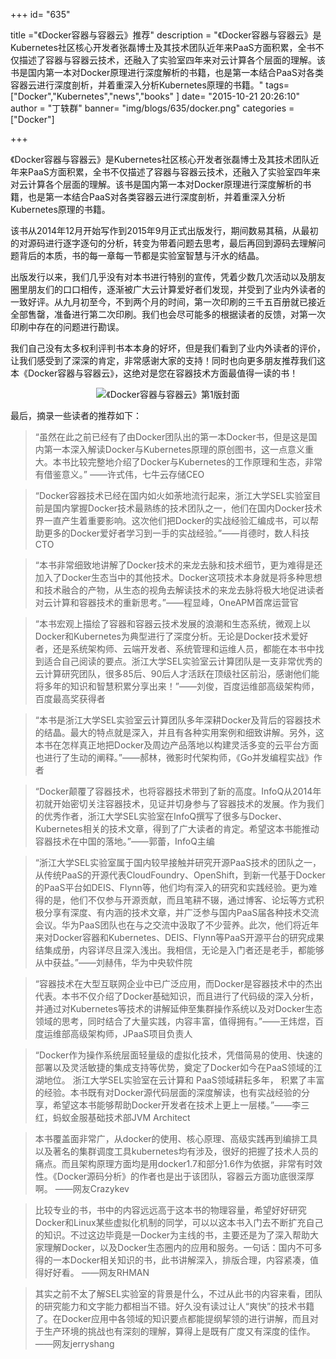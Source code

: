 +++
id= "635"

title ="《Docker容器与容器云》推荐"
description = "《Docker容器与容器云》是Kubernetes社区核心开发者张磊博士及其技术团队近年来PaaS方面积累，全书不仅描述了容器与容器云技术，还融入了实验室四年来对云计算各个层面的理解。该书是国内第一本对Docker原理进行深度解析的书籍，也是第一本结合PaaS对各类容器云进行深度剖析，并着重深入分析Kubernetes原理的书籍。"
tags= ["Docker","Kubernetes","news","books" ]
date= "2015-10-21 20:26:10"
author = "丁轶群"
banner= "img/blogs/635/docker.png"
categories = ["Docker"]

+++

《Docker容器与容器云》是Kubernetes社区核心开发者张磊博士及其技术团队近年来PaaS方面积累，全书不仅描述了容器与容器云技术，还融入了实验室四年来对云计算各个层面的理解。该书是国内第一本对Docker原理进行深度解析的书籍，也是第一本结合PaaS对各类容器云进行深度剖析，并着重深入分析Kubernetes原理的书籍。

<!--more-->

该书从2014年12月开始写作到2015年9月正式出版发行，期间数易其稿，从最初的对源码进行逐字逐句的分析，转变为带着问题去思考，最后再回到源码去理解问题背后的本质，书的每一章每一节都是实验室智慧与汗水的结晶。 

出版发行以来，我们几乎没有对本书进行特别的宣传，凭着少数几次活动以及朋友圈里朋友们的口口相传，逐渐被广大云计算爱好者们发现，并受到了业内外读者的一致好评。从九月初至今，不到两个月的时间，第一次印刷的三千五百册就已接近全部售罄，准备进行第二次印刷。我们也会尽可能多的根据读者的反馈，对第一次印刷中存在的问题进行勘误。 

我们自己没有太多权利评判书本本身的好坏，但是我们看到了业内外读者的评价，让我们感受到了深深的肯定，非常感谢大家的支持！同时也向更多朋友推荐我们这本《Docker容器与容器云》，这绝对是您在容器技术方面最值得一读的书！ 

<center>
<img src="https://res.cloudinary.com/rachel725/image/upload/v1605616367/sel/docker1_tcyqiq.jpg" alt="《Docker容器与容器云》第1版封面" style="zoom:100%;" />
</center>

最后，摘录一些读者的推荐如下：

> “虽然在此之前已经有了由Docker团队出的第一本Docker书，但是这是国内第一本深入解读Docker与Kubernetes原理的原创图书，这一点意义重大。本书比较完整地介绍了Docker与Kubernetes的工作原理和生态，非常有借鉴意义。” ——许式伟，七牛云存储CEO

> “Docker容器技术已经在国内如火如荼地流行起来，浙江大学SEL实验室目前是国内掌握Docker技术最熟练的技术团队之一，他们在国内Docker技术界一直产生着重要影响。这次他们把Docker的实战经验汇编成书，可以帮助更多的Docker爱好者学习到一手的实战经验。”——肖德时，数人科技CTO

> “本书非常细致地讲解了Docker技术的来龙去脉和技术细节，更为难得是还加入了Docker生态当中的其他技术。Docker这项技术本身就是将多种思想和技术融合的产物，从生态的视角去解读技术的来龙去脉将极大地促进读者对云计算和容器技术的重新思考。”——程显峰，OneAPM首席运营官

> “本书宏观上描绘了容器和容器云技术发展的浪潮和生态系统，微观上以Docker和Kubernetes为典型进行了深度分析。无论是Docker技术爱好者，还是系统架构师、云端开发者、系统管理和运维人员，都能在本书中找到适合自己阅读的要点。浙江大学SEL实验室云计算团队是一支非常优秀的云计算研究团队，很多85后、90后人才活跃在顶级社区前沿，感谢他们能将多年的知识和智慧积累分享出来！”——刘俊，百度运维部高级架构师，百度最高奖获得者

> “本书是浙江大学SEL实验室云计算团队多年深耕Docker及背后的容器技术的结晶。最大的特点就是深入，并且有各种实用案例和细致讲解。另外，这本书在怎样真正地把Docker及周边产品落地以构建灵活多变的云平台方面也进行了生动的阐释。”——郝林，微影时代架构师，《Go并发编程实战》作者

> “Docker颠覆了容器技术，也将容器技术带到了新的高度。InfoQ从2014年初就开始密切关注容器技术，见证并切身参与了容器技术的发展。作为我们的优秀作者，浙江大学SEL实验室在InfoQ撰写了很多与Docker、Kubernetes相关的技术文章，得到了广大读者的肯定。希望这本书能推动容器技术在中国的落地。”——郭蕾，InfoQ主编

> “浙江大学SEL实验室属于国内较早接触并研究开源PaaS技术的团队之一，从传统PaaS的开源代表CloudFoundry、OpenShift，到新一代基于Docker的PaaS平台如DEIS、Flynn等，他们均有深入的研究和实践经验。更为难得的是，他们不仅参与开源贡献，而且笔耕不辍，通过博客、论坛等方式积极分享有深度、有内涵的技术文章，并广泛参与国内PaaS届各种技术交流会议。华为PaaS团队也在与之交流中汲取了不少营养。此次，他们将近年来对Docker容器和Kubernetes、DEIS、Flynn等PaaS开源平台的研究成果结集成册，内容详尽且深入浅出。我相信，无论是入门者还是老手，都能够从中获益。”——刘赫伟，华为中央软件院

> “容器技术在大型互联网企业中已广泛应用，而Docker是容器技术中的杰出代表。本书不仅介绍了Docker基础知识，而且进行了代码级的深入分析，并通过对Kubernetes等技术的讲解延伸至集群操作系统以及对Docker生态领域的思考，同时结合了大量实践，内容丰富，值得拥有。”——王炜煜，百度运维部高级架构师，JPaaS项目负责人

> “Docker作为操作系统层面轻量级的虚拟化技术，凭借简易的使用、快速的部署以及灵活敏捷的集成支持等优势，奠定了Docker如今在PaaS领域的江湖地位。 浙江大学SEL实验室在云计算和 PaaS领域耕耘多年， 积累了丰富的经验。本书既有对Docker源代码层面的深度解读，也有实战经验的分享，希望这本书能够帮助Docker开发者在技术上更上一层楼。”——李三红，蚂蚁金服基础技术部JVM Architect

> 本书覆盖面非常广，从docker的使用、核心原理、高级实践再到编排工具以及著名的集群调度工具kubernetes均有涉及，很好的把握了技术人员的痛点。而且架构原理方面均是用docker1.7和部分1.6作为依据，非常有时效性。《Docker源码分析》的作者也是出于该团队，容器云方面功底很深厚啊。 ——网友Crazykev

> 比较专业的书，书中的内容远远高于这本书的物理容量，希望好好研究Docker和Linux某些虚拟化机制的同学，可以以这本书入门去不断扩充自己的知识。不过这边毕竟是一Docker为主线的书，主要还是为了深入帮助大家理解Docker，以及Docker生态圈内的应用和服务。一句话：国内不可多得的一本Docker相关知识的书，此书讲解深入，排版合理，内容紧凑，值得好好看。 ——网友RHMAN

> 其实之前不太了解SEL实验室的背景是什么，不过从此书的内容来看，团队的研究能力和文字能力都相当不错。好久没有读过让人“爽快”的技术书籍了。在Docker应用中各领域的知识要点都能提纲挈领的进行讲解，而且对于生产环境的挑战也有深刻的理解，算得上是既有广度又有深度的佳作。 ——网友jerryshang